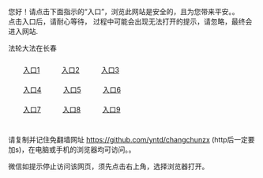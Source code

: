 您好！请点击下面指示的“入口”，浏览此网站是安全的，且为您带来平安。。 <br/>
点击入口后，请耐心等待， 过程中可能会出现无法打开的提示，请忽略，最终会进入网站. </br>

法轮大法在长春<br/>
<div style="padding:10px"><a style="margin:20px" target="_blank" href="https://d13gnnh98y0wcf.cloudfront.net/2Qpsp?ykfmtrsk" id="ccLink1" rel="nofollow">入口1</a> <a target="_blank" style="margin:20px" href="https://d3kv1lovkfcqs1.cloudfront.net/2Qpsp?ifcqqdu" id="ccLink2" rel="nofollow">入口2</a> <a style="margin:20px" target="_blank" href="https://dj1xv33k7nr11.cloudfront.net/2Qpsp?vqgfznn" id="ccLink3" rel="nofollow">入口3</a></div>

<div style="padding:10px" ><a style="margin:20px" target="_blank" href="https://d13gnnh98y0wcf.cloudfront.net/2Qpsp?ykfmtrsk" id="ccLink4" rel="nofollow">入口4</a> <a style="margin:20px" href="https://d3kv1lovkfcqs1.cloudfront.net/2Qpsp?ifcqqdu" target="_blank" id="ccLink5" rel="nofollow">入口5</a> <a style="margin:20px" href="https://dj1xv33k7nr11.cloudfront.net/2Qpsp?vqgfznn" target="_blank" id="ccLink6" rel="nofollow">入口6</a></div>

<div style="padding:10px"><a style="margin:20px" target="_blank" href="https://d13gnnh98y0wcf.cloudfront.net/2Qpsp?ykfmtrsk" id="ccLink7" rel="nofollow">入口7</a> <a style="margin:20px" href="https://d3kv1lovkfcqs1.cloudfront.net/2Qpsp?ifcqqdu" target="_blank" id="ccLink8" rel="nofollow">入口8</a> <a style="margin:20px" target="_blank" href="https://dj1xv33k7nr11.cloudfront.net/2Qpsp?vqgfznn" id="ccLink9" rel="nofollow">入口9</a></div>

<br/>



请复制并记住免翻墙网址 https://github.com/yntd/changchunzx (http后一定要加s)，在电脑或手机的浏览器均可访问。。<br/>

微信如提示停止访问该网页，须先点击右上角，选择浏览器打开。
